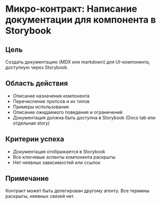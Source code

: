 # Микро-контракт: Написание документации для компонента в Storybook

## Цель
Создать документацию (MDX или markdown) для UI-компонента, доступную через Storybook.

## Область действия
- Описание назначения компонента
- Перечисление пропсов и их типов
- Примеры использования
- Описание ожидаемого поведения и ограничений
- Документация должна быть доступна в Storybook (Docs tab или отдельная story)

## Критерии успеха
- Документация отображается в Storybook
- Все ключевые аспекты компонента раскрыты
- Нет неявных зависимостей или ссылок

## Примечание
Контракт может быть делегирован другому агенту. Все термины раскрыты, неявных связей нет. 